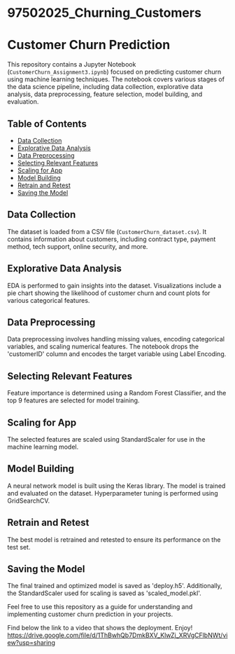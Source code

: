 # 97502025_Churning_Customers
# Customer Churn Prediction

This repository contains a Jupyter Notebook (`CustomerChurn_Assignment3.ipynb`) focused on predicting customer churn using machine learning techniques. The notebook covers various stages of the data science pipeline, including data collection, explorative data analysis, data preprocessing, feature selection, model building, and evaluation.

## Table of Contents
- [Data Collection](#data-collection)
- [Explorative Data Analysis](#explorative-data-analysis)
- [Data Preprocessing](#data-preprocessing)
- [Selecting Relevant Features](#selecting-relevant-features)
- [Scaling for App](#scaling-for-app)
- [Model Building](#model-building)
- [Retrain and Retest](#retrain-and-retest)
- [Saving the Model](#saving-the-model)

## Data Collection

The dataset is loaded from a CSV file (`CustomerChurn_dataset.csv`). It contains information about customers, including contract type, payment method, tech support, online security, and more.

## Explorative Data Analysis

EDA is performed to gain insights into the dataset. Visualizations include a pie chart showing the likelihood of customer churn and count plots for various categorical features.

## Data Preprocessing

Data preprocessing involves handling missing values, encoding categorical variables, and scaling numerical features. The notebook drops the 'customerID' column and encodes the target variable using Label Encoding.

## Selecting Relevant Features

Feature importance is determined using a Random Forest Classifier, and the top 9 features are selected for model training.

## Scaling for App

The selected features are scaled using StandardScaler for use in the machine learning model.

## Model Building

A neural network model is built using the Keras library. The model is trained and evaluated on the dataset. Hyperparameter tuning is performed using GridSearchCV.

## Retrain and Retest

The best model is retrained and retested to ensure its performance on the test set.

## Saving the Model

The final trained and optimized model is saved as 'deploy.h5'. Additionally, the StandardScaler used for scaling is saved as 'scaled_model.pkl'.

Feel free to use this repository as a guide for understanding and implementing customer churn prediction in your projects.

Find below the link to a video that shows the deployment. Enjoy!
https://drive.google.com/file/d/1ThBwhQb7DmkBXV_KlwZj_XRVgCFlbNWt/view?usp=sharing


